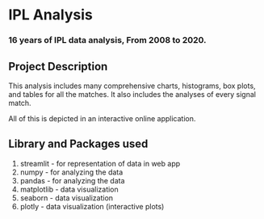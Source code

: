 ﻿# IPL Analysis

### 16 years of IPL data analysis, From 2008 to 2020.

## Project Description

This analysis includes many comprehensive charts, histograms, box plots, and tables for all the matches. It also includes the analyses of every signal match.

All of this is depicted in an interactive online application.

## Library and Packages used

1. streamlit - for representation of data in web app
2. numpy - for analyzing the data
3. pandas - for analyzing the data
4. matplotlib - data visualization
5. seaborn - data visualization
6. plotly - data visualization (interactive plots)

